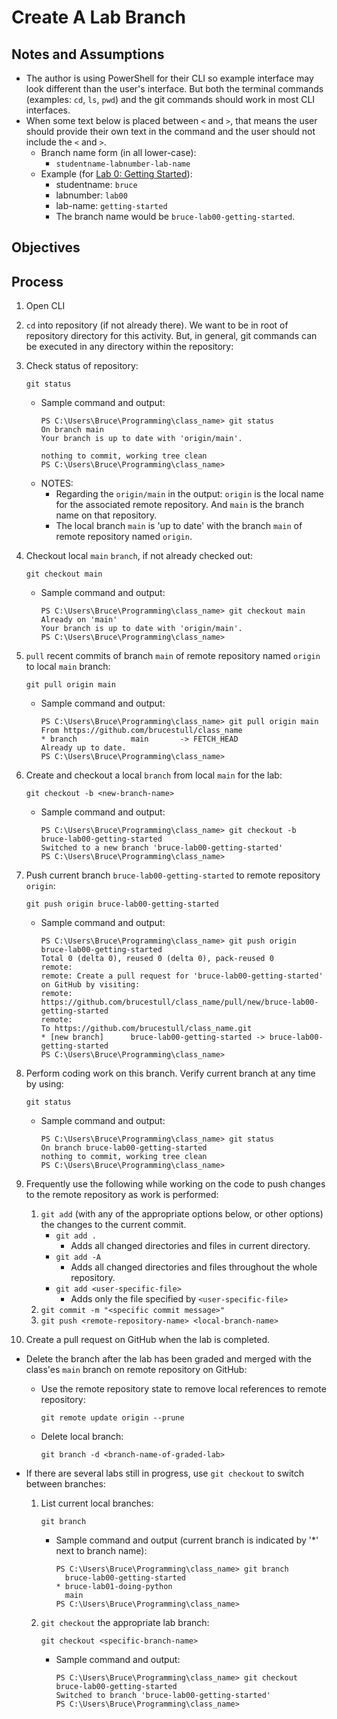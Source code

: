 # Create A Lab Branch

## Notes and Assumptions
* The author is using PowerShell for their CLI so example interface may look different than the user's interface. But both the terminal commands (examples: `cd`, `ls`, `pwd`) and the git commands should work in most CLI interfaces.
* When some text below is placed between `<` and `>`, that means the user should provide their own text in the command and the user should not include the `<` and `>`.
    * Branch name form (in all lower-case):  
        * `studentname-labnumber-lab-name`
    * Example (for [Lab 0: Getting Started](https://github.com/PdxCodeGuild/class_062722/blob/main/0%20General/00%20Getting%20Started)):
        * studentname: `bruce`
        * labnumber: `lab00`
        * lab-name: `getting-started`
        * The branch name would be `bruce-lab00-getting-started`.

## Objectives

## Process

1. Open CLI

1. `cd` into repository (if not already there). We want to be in root of repository directory for this activity. But, in general, git commands can be executed in any directory within the repository:  

1. Check status of repository:  
    ```
    git status
    ```
    * Sample command and output:  
        ```
        PS C:\Users\Bruce\Programming\class_name> git status
        On branch main
        Your branch is up to date with 'origin/main'.

        nothing to commit, working tree clean
        PS C:\Users\Bruce\Programming\class_name>
        ```
    * NOTES:  
        * Regarding the `origin/main` in the output: `origin` is the local name for the associated remote repository. And `main` is the branch name on that repository.
        * The local branch `main` is 'up to date' with the branch `main` of remote repository named `origin`.

1. Checkout local `main` `branch`, if not already checked out:  
    ```
    git checkout main
    ```
    * Sample command and output:  
        ```
        PS C:\Users\Bruce\Programming\class_name> git checkout main
        Already on 'main'
        Your branch is up to date with 'origin/main'.
        PS C:\Users\Bruce\Programming\class_name>
        ```

1. `pull` recent commits of branch `main` of remote repository named `origin` to local `main` branch:  
    ```
    git pull origin main
    ```
    * Sample command and output:  
        ```
        PS C:\Users\Bruce\Programming\class_name> git pull origin main
        From https://github.com/brucestull/class_name
        * branch            main       -> FETCH_HEAD
        Already up to date.
        PS C:\Users\Bruce\Programming\class_name>
        ```

1. Create and checkout a local `branch` from local `main` for the lab:  
    ```
    git checkout -b <new-branch-name>
    ```
    * Sample command and output:  
        ```
        PS C:\Users\Bruce\Programming\class_name> git checkout -b bruce-lab00-getting-started
        Switched to a new branch 'bruce-lab00-getting-started'
        PS C:\Users\Bruce\Programming\class_name>
        ```

1. Push current branch `bruce-lab00-getting-started` to remote repository `origin`:  
    ```
    git push origin bruce-lab00-getting-started
    ```
    * Sample command and output:  
        ```
        PS C:\Users\Bruce\Programming\class_name> git push origin bruce-lab00-getting-started
        Total 0 (delta 0), reused 0 (delta 0), pack-reused 0
        remote:
        remote: Create a pull request for 'bruce-lab00-getting-started' on GitHub by visiting:
        remote:      https://github.com/brucestull/class_name/pull/new/bruce-lab00-getting-started
        remote:
        To https://github.com/brucestull/class_name.git
        * [new branch]      bruce-lab00-getting-started -> bruce-lab00-getting-started
        PS C:\Users\Bruce\Programming\class_name>
        ```

1. Perform coding work on this branch. Verify current branch at any time by using:  
    ```
    git status
    ```
    * Sample command and output:  
        ```
        PS C:\Users\Bruce\Programming\class_name> git status
        On branch bruce-lab00-getting-started
        nothing to commit, working tree clean
        PS C:\Users\Bruce\Programming\class_name>
        ```

1. Frequently use the following while working on the code to push changes to the remote repository as work is performed:  
    1. `git add` (with any of the appropriate options below, or other options) the changes to the current commit.
        * `git add .`
            * Adds all changed directories and files in current directory.
        * `git add -A`
            * Adds all changed directories and files throughout the whole repository.
        * `git add <user-specific-file>`
            * Adds only the file specified by `<user-specific-file>`
    1. `git commit -m "<specific commit message>"`
    1. `git push <remote-repository-name> <local-branch-name>`

1. Create a pull request on GitHub when the lab is completed.

* Delete the branch after the lab has been graded and merged with the class'es `main` branch on remote repository on GitHub:  
    * Use the remote repository state to remove local references to remote repository:  
        ```
        git remote update origin --prune
        ```
    * Delete local branch:  
        ```
        git branch -d <branch-name-of-graded-lab>
        ```

* If there are several labs still in progress, use `git checkout` to switch between branches:  
    1. List current local branches:  
        ```
        git branch
        ```
        * Sample command and output (current branch is indicated by '*' next to branch name):  
            ```
            PS C:\Users\Bruce\Programming\class_name> git branch
              bruce-lab00-getting-started
            * bruce-lab01-doing-python
              main
            PS C:\Users\Bruce\Programming\class_name>
            ```
    1. `git checkout` the appropriate lab branch:  
        ```
        git checkout <specific-branch-name>
        ```
        * Sample command and output:  
            ```
            PS C:\Users\Bruce\Programming\class_name> git checkout bruce-lab00-getting-started
            Switched to branch 'bruce-lab00-getting-started'
            PS C:\Users\Bruce\Programming\class_name>
            ```



